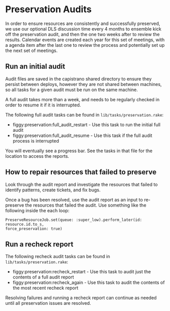 # Preservation Audits

In order to ensure resources are consistently and successfully preserved, we use our optional DLS discussion time every 4 months to ensemble kick off the preservation audit, and then the one two weeks after to review the results. Calendar events are created each year for this set of meetings, with a agenda item after the last one to review the process and potentially set up the next set of meetings.

## Run an initial audit

Audit files are saved in the capistrano shared directory to ensure they persist
between deploys, however they are not shared between machines, so all tasks for
a given audit must be run on the same machine.

A full audit takes more than a week, and needs to be regularly checked in order to resume it if it is interrupted.

The following full audit tasks can be found in `lib/tasks/preservation.rake`:
  * figgy:preservation:full_audit_restart - Use this task to run the initial full audit
  * figgy:preservation:full_audit_resume - Use this task if the full audit process is interrupted

You will eventually see a progress bar. See the tasks in that file for the location to access the reports.

## How to repair resources that failed to preserve

Look through the audit report and investigate the resources that failed to identify patterns, create tickets, and fix bugs.

Once a bug has been resolved, use the audit report as an input to re-preserve
the resources that failed the audit. Use something like the following inside the
each loop:

```
PreserveResourceJob.set(queue: :super_low).perform_later(id: resource.id.to_s,
force_preservation: true)
```

## Run a recheck report

The following recheck audit tasks can be found in `lib/tasks/preservation.rake`:
  * figgy:preservation:recheck_restart - Use this task to audit just the contents of a full audit report
  * figgy:preservation:recheck_again - Use this task to audit the contents of the most recent recheck report

Resolving failures and running a recheck report can continue as needed until all preservation issues are resolved.
